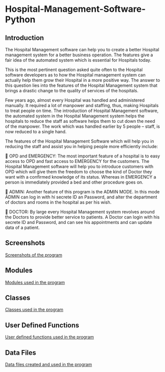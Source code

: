 # Hospital-Management-Software-Python
## Introduction

The Hospital Management software can help you to create a better Hospital management system for a better business operation. The features give a fair idea of the automated system which is essential for Hospitals today.

This is the most pertinent question asked quite often to the Hospital software developers as to how the Hospital management system can actually help them grow their Hospital in a more positive way. The answer to this question lies into the features of the Hospital Management system that brings a drastic change to the quality of services of the hospitals.

Few years ago, almost every Hospital was handled and administered manually. It required a lot of manpower and staffing, thus, making Hospitals to treat people on time. The introduction of Hospital Management software, the automated system in the Hospital Management system helps the hospitals to reduce the staff as software helps them to cut down the need of the manpower. The work which was handled earlier by 5 people – staff, is now reduced to a single hand.

The features of the Hospital Management Software which will help you in reducing the staff and assist you in helping people more efficiently include:

	OPD and EMERGENCY: The most important feature of a hospital is to easy access to OPD and fast access to EMERGENCY for the customers. The Hospital Management software will help you to introduce customers with OPD which will give them the freedom to choose the kind of Doctor they want with a confirmed knowledge of its status. Whereas in EMERGENCY a person is immediately provided a bed and other procedure goes on.

	ADMIN: Another feature of this program is the ADMIN MODE. In this mode ADMIN can log in with hi secrete ID an Password, and alter the department of doctors and rooms in the hospital as per his wish.

	DOCTOR: By large every Hospital Management system revolves around the Doctors to provide better service to patients. A Doctor can login with his secrete ID and Password, and can see his appointments and can update data of a patient.

## Screenshots
[Screenshots of the program](https://github.com/Aman-Singh-hub/Hospital-Management-Software-Python/blob/main/Screen%20Shots.pdf)

## Modules
[Modules used in the program](https://github.com/Aman-Singh-hub/Hospital-Management-Software-Python/blob/main/Modules.pdf)

## Classes
[Classes used in the program](https://github.com/Aman-Singh-hub/Hospital-Management-Software-Python/blob/main/CLASSES.pdf)

## User Defined Functions
[User defined functions used in the program](https://github.com/Aman-Singh-hub/Hospital-Management-Software-Python/blob/main/user%20defined%20functions.pdf)

## Data Files
[Data files created and used in the program](https://github.com/Aman-Singh-hub/Hospital-Management-Software-Python/blob/main/DATA%20FILES.pdf)
